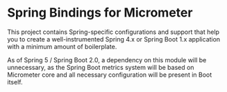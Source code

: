 # Spring Bindings for Micrometer

This project contains Spring-specific configurations and support that help
you to create a well-instrumented Spring 4.x or Spring Boot 1.x application with a
minimum amount of boilerplate.

As of Spring 5 / Spring Boot 2.0, a dependency on this module will be 
unnecessary, as the Spring Boot  metrics system will be based on Micrometer 
core and all necessary configuration will be present in Boot itself.
